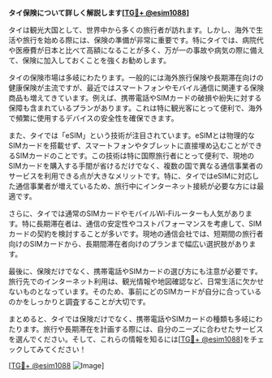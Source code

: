 **タイ保険について詳しく解説します[[TG💪+ @esim1088](https://t.me/s/esim1088)]**

タイは観光大国として、世界中から多くの旅行者が訪れます。しかし、海外で生活や旅行を始める際には、保険の準備が非常に重要です。特にタイでは、病院代や医療費が日本と比べて高額になることが多く、万が一の事故や病気の際に備えて、保険に加入しておくことを強くお勧めします。

タイの保険市場は多岐にわたります。一般的には海外旅行保険や長期滞在向けの健康保険が主流ですが、最近ではスマートフォンやモバイル通信に関連する保険商品も増えてきています。例えば、携帯電話やSIMカードの破損や紛失に対する保障も含まれているプランがあります。これは特に観光客にとって便利で、海外で頻繁に使用するデバイスの安全性を確保できます。

また、タイでは「eSIM」という技術が注目されています。eSIMとは物理的なSIMカードを搭載せず、スマートフォンやタブレットに直接埋め込むことができるSIMカードのことです。この技術は特に国際旅行者にとって便利で、現地のSIMカードを購入する手間が省けるだけでなく、複数の国で異なる通信事業者のサービスを利用できる点が大きなメリットです。特に、タイではeSIMに対応した通信事業者が増えているため、旅行中にインターネット接続が必要な方には最適です。

さらに、タイでは通常のSIMカードやモバイルWi-Fiルーターも人気があります。特に長期滞在者は、通信の安定性やコストパフォーマンスを考慮して、SIMカードの契約を検討することが多いです。現地の通信会社では、短期間の旅行者向けのSIMカードから、長期間滞在者向けのプランまで幅広い選択肢があります。

最後に、保険だけでなく、携帯電話やSIMカードの選び方にも注意が必要です。旅行先でのインターネット利用は、観光情報や地図確認など、日常生活に欠かせないものとなっています。そのため、事前にどのSIMカードが自分に合っているのかをしっかりと調査することが大切です。

まとめると、タイでは保険だけでなく、携帯電話やSIMカードの種類も多岐にわたります。旅行や長期滞在を計画する際には、自分のニーズに合わせたサービスを選んでください。そして、これらの情報を知るには[[TG💪+ @esim1088](https://t.me/s/esim1088)]をチェックしてみてください！

[[TG💪+ @esim1088](https://t.me/s/esim1088) ![Image](https://i.postimg.cc/Y0z9fWf4/image.png)]
